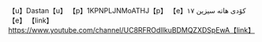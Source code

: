 【u】Dastan【u】 【p】1KPNPLJNMoATHJ【p】 【e】کۆدی هاتە سیزین ١٧  【e】 【link】https://www.youtube.com/channel/UC8RFROdlIkuBDMQZXDSpEwA【link】
